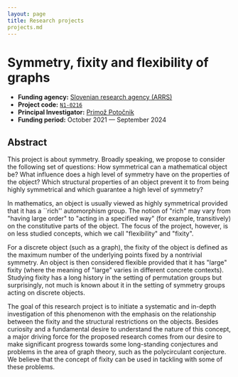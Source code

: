 ```yaml
---
layout: page
title: Research projects
projects.md
---
```

# Symmetry, fixity and flexibility of graphs

* **Funding agency:** [Slovenian research agency (ARRS)](https://www.arrs.si/en/index.asp)
* **Project code:** [`N1-0216`](https://cris.cobiss.net/ecris/si/sl/project/18868)
* **Principal Investigator:** [Primož Potočnik](https://www.fmf.uni-lj.si/~potocnik/)
* **Funding period:** October 2021 &mdash; September 2024

## Abstract
This project is about symmetry. Broadly speaking, we propose to consider the following set of questions: How symmetrical can a mathematical object be? What influence does a high level of symmetry have on the properties of the object? Which structural properties of an object prevent it to from being highly symmetrical and which guarantee a high level of symmetry?

In mathematics, an object is usually viewed as highly symmetrical provided that it has a ``rich'' automorphism group. The notion of "rich" may vary from "having large order" to "acting in a specified way" (for example, transitively) on the constitutive parts of the object. The focus of the project, however, is on less studied concepts, which we call "flexibility" and "fixity".

For a discrete object (such as a graph), the fixity of the object is defined as the maximum number of the underlying points fixed by a nontrivial symmetry. An object is then considered flexible provided that it has "large" fixity (where the meaning of "large" varies in different concrete contexts). Studying fixity has a long history in the setting of permutation groups but surprisingly, not much is known about it in the setting of symmetry groups acting on discrete objects. 

The goal of this research project is to initiate a systematic and in-depth investigation of this phenomenon with the emphasis on the relationship between the fixity and the structural restrictions on the objects. Besides curiosity and a fundamental desire to understand the nature of this concept, a major driving force for the proposed research comes from our desire to make significant progress towards some long-standing conjectures and problems in the area of graph theory, such as the polycirculant conjecture. We believe that the concept of fixity can be used in tackling with some of these problems.
